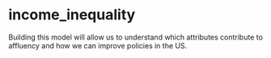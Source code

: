 # income_inequality
 Building this model will allow us to understand which attributes contribute to affluency and how we can improve policies in the US.
